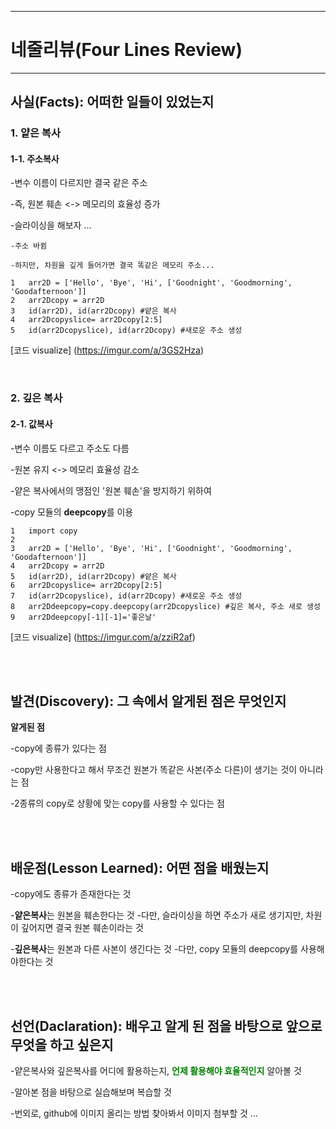 <hr>

# 네줄리뷰(Four Lines Review)

<hr>

## 사실(Facts): 어떠한 일들이 있었는지
### 1. 얕은 복사 ###

#### 1-1. 주소복사 ####

-변수 이름이 다르지만 결국 같은 주소

-즉, 원본 훼손 <-> 메모리의 효율성 증가

-슬라이싱을 해보자 ...

    -주소 바뀜 

    -하지만, 차원을 깊게 들어가면 결국 똑같은 메모리 주소...

```
1	arr2D = ['Hello', 'Bye', 'Hi', ['Goodnight', 'Goodmorning', 'Goodafternoon']]
2	arr2Dcopy = arr2D
3	id(arr2D), id(arr2Dcopy) #얕은 복사
4	arr2Dcopyslice= arr2Dcopy[2:5]
5	id(arr2Dcopyslice), id(arr2Dcopy) #새로운 주소 생성
```
 [코드 visualize]
(https://imgur.com/a/3GS2Hza)

<br/>
    
### 2. 깊은 복사 ###

#### 2-1. 값복사 ####

-변수 이름도 다르고 주소도 다름

-원본 유지 <-> 메모리 효율성 감소

-얕은 복사에서의 맹점인 '원본 훼손'을 방지하기 위하여

-copy 모듈의 **deepcopy**를 이용

```
1	import copy
2	
3	arr2D = ['Hello', 'Bye', 'Hi', ['Goodnight', 'Goodmorning', 'Goodafternoon']]
4	arr2Dcopy = arr2D
5	id(arr2D), id(arr2Dcopy) #얕은 복사
6	arr2Dcopyslice= arr2Dcopy[2:5]
7	id(arr2Dcopyslice), id(arr2Dcopy) #새로운 주소 생성
8	arr2Ddeepcopy=copy.deepcopy(arr2Dcopyslice) #깊은 복사, 주소 새로 생성
9	arr2Ddeepcopy[-1][-1]='좋은날'
```
[코드 visualize]
(https://imgur.com/a/zziR2af)

<br/><br/>

## 발견(Discovery): 그 속에서 알게된 점은 무엇인지
**알게된 점**

-copy에 종류가 있다는 점

-copy만 사용한다고 해서 무조건 원본가 똑같은 사본(주소 다른)이 생기는 것이 아니라는 점

-2종류의 copy로 상황에 맞는 copy를 사용할 수 있다는 점

<br/><br/>

## 배운점(Lesson Learned): 어떤 점을 배웠는지

-copy에도 종류가 존재한다는 것

-**얕은복사**는 원본을 훼손한다는 것
    -다만, 슬라이싱을 하면 주소가 새로 생기지만, 차원이 깊어지면 결국 원본 훼손이라는 것

-**깊은복사**는 원본과 다른 사본이 생긴다는 것
    -다만, copy 모듈의 deepcopy를 사용해야한다는 것

<br/><br/>

## 선언(Daclaration): 배우고 알게 된 점을 바탕으로 앞으로 무엇을 하고 싶은지

-얕은복사와 깊은복사를 어디에 활용하는지, <span style="color:green"> **언제 활용해야 효율적인지** </span> 알아볼 것

-알아본 점을 바탕으로 실습해보며 복습할 것

-번외로, github에 이미지 올리는 방법 찾아봐서 이미지 첨부할 것 ...